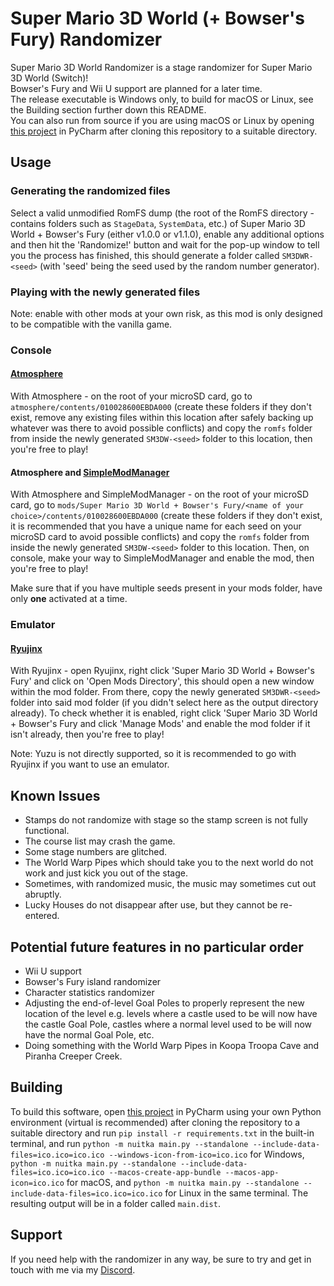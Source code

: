 # Super Mario 3D World (+ Bowser's Fury) Randomizer

Super Mario 3D World Randomizer is a stage randomizer for Super Mario 3D World (Switch)!<br>
Bowser's Fury and Wii U support are planned for a later time.<br>
The release executable is Windows only, to build for macOS or Linux, see the Building section further down this README.<br>
You can also run from source if you are using macOS or Linux by opening [this project](https://github.com/Skipper93653/SM3DW-BF-Randomizer) in PyCharm after cloning this repository to a suitable directory.

## Usage

### Generating the randomized files

Select a valid unmodified RomFS dump (the root of the RomFS directory - contains folders such as `StageData`, `SystemData`, etc.) of Super Mario 3D World + Bowser's Fury (either v1.0.0 or v1.1.0), enable any additional options and then hit the 'Randomize!' button and wait for the pop-up window to tell you the process has finished, this should generate a folder called `SM3DWR-<seed>` (with 'seed' being the seed used by the random number generator).

### Playing with the newly generated files

Note: enable with other mods at your own risk, as this mod is only designed to be compatible with the vanilla game.

### Console

#### [Atmosphere](https://github.com/Atmosphere-NX/Atmosphere)

With Atmosphere - on the root of your microSD card, go to `atmosphere/contents/010028600EBDA000` (create these folders if they don't exist, remove any existing files within this location after safely backing up whatever was there to avoid possible conflicts) and copy the `romfs` folder from inside the newly generated `SM3DW-<seed>` folder to this location, then you're free to play!

#### Atmosphere and [SimpleModManager](https://github.com/nadrino/SimpleModManager)

With Atmosphere and SimpleModManager - on the root of your microSD card, go to `mods/Super Mario 3D World + Bowser's Fury/<name of your choice>/contents/010028600EBDA000` (create these folders if they don't exist, it is recommended that you have a unique name for each seed on your microSD card to avoid possible conflicts) and copy the `romfs` folder from inside the newly generated `SM3DW-<seed>` folder to this location. Then, on console, make your way to SimpleModManager and enable the mod, then you're free to play!

Make sure that if you have multiple seeds present in your mods folder, have only **one** activated at a time.

### Emulator

#### [Ryujinx](https://ryujinx.org)

With Ryujinx - open Ryujinx, right click 'Super Mario 3D World + Bowser's Fury' and click on 'Open Mods Directory', this should open a new window within the mod folder. From there, copy the newly generated `SM3DWR-<seed>` folder into said mod folder (if you didn't select here as the output directory already). To check whether it is enabled, right click 'Super Mario 3D World + Bowser's Fury and click 'Manage Mods' and enable the mod folder if it isn't already, then you're free to play!

Note: Yuzu is not directly supported, so it is recommended to go with Ryujinx if you want to use an emulator.

## Known Issues

* Stamps do not randomize with stage so the stamp screen is not fully functional.
* The course list may crash the game.
* Some stage numbers are glitched.
* The World Warp Pipes which should take you to the next world do not work and just kick you out of the stage.
* Sometimes, with randomized music, the music may sometimes cut out abruptly.
* Lucky Houses do not disappear after use, but they cannot be re-entered.

## Potential future features in no particular order

* Wii U support
* Bowser's Fury island randomizer
* Character statistics randomizer
* Adjusting the end-of-level Goal Poles to properly represent the new location of the level e.g. levels where a castle used to be will now have the castle Goal Pole, castles where a normal level used to be will now have the normal Goal Pole, etc.
* Doing something with the World Warp Pipes in Koopa Troopa Cave and Piranha Creeper Creek.

## Building

To build this software, open [this project](https://github.com/Skipper93653/SM3DW-BF-Randomizer) in PyCharm using your own Python environment (virtual is recommended) after cloning the repository to a suitable directory and run `pip install -r requirements.txt` in the built-in terminal, and run `python -m nuitka main.py --standalone --include-data-files=ico.ico=ico.ico --windows-icon-from-ico=ico.ico` for Windows, `python -m nuitka main.py --standalone --include-data-files=ico.ico=ico.ico --macos-create-app-bundle --macos-app-icon=ico.ico` for macOS, and `python -m nuitka main.py --standalone --include-data-files=ico.ico=ico.ico` for Linux in the same terminal. The resulting output will be in a folder called `main.dist`.

## Support

If you need help with the randomizer in any way, be sure to try and get in touch with me via my [Discord](https://discord.gg/NCKtWuJUcC).